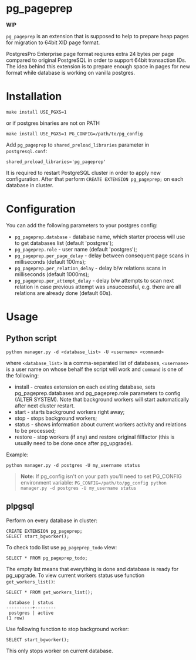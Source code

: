 # pg_pageprep

**WIP**

`pg_pageprep` is an extension that is supposed to help to prepare heap pages for migration to 64bit XID page format.

PostgresPro Enterprise page format reqiures extra 24 bytes per page compared to original PostgreSQL in order to support 64bit transaction IDs. The idea behind this extension is to prepare enough space in pages for new format while database is working on vanilla postgres.

# Installation

```
make install USE_PGXS=1
```

or if postgres binaries are not on PATH

```
make install USE_PGXS=1 PG_CONFIG=/path/to/pg_config
```

Add `pg_pageprep` to `shared_preload_libraries` parameter in `postgresql.conf`:

```
shared_preload_libraries='pg_pageprep'
```

It is required to restart PostgreSQL cluster in order to apply new configuration. After that perform `CREATE EXTENSION pg_pageprep;` on each database in cluster.

# Configuration

You can add the following parameters to your postgres config:

* `pg_pageprep.database` - database name, which starter process will use to get databases list (default 'postgres');
* `pg_pageprep.role` - user name (default 'postgres');
* `pg_pageprep.per_page_delay` - delay between consequent page scans in milliseconds (default 100ms);
* `pg_pageprep.per_relation_delay` - delay b/w relations scans in milliseconds (default 1000ms);
* `pg_pageprep.per_attempt_delay` - delay b/w attempts to scan next relation in case previous attempt was unsuccessful, e.g. there are all relations are already done (default 60s).

# Usage

## Python script

```
python manager.py -d <database_list> -U <username> <command>
```

where `<database_list>` is a comma-separated list of databases, `<username>` is a user name on whose behalf the script will work and `command` is one of the following:

* install - creates extension on each existing database, sets pg_pageprep.databases and pg_pageprep.role parameters to config (ALTER SYSTEM). Note that background workers will start automatically after next cluster restart.
* start - starts background workers right away;
* stop - stops background workers;
* status - shows information about current workers activity and relations to be processed;
* restore - stop workers (if any) and restore original fillfactor (this is usually need to be done once after pg_upgrade).

Example:

```
python manager.py -d postgres -U my_username status
```

> **Note:** If pg_config isn't on your path you'll need to set PG_CONFIG environment variable:
> `PG_CONFIG=/path/to/pg_config python manager.py -d postgres -U my_username status`

## plpgsql

Perform on every database in cluster:

```
CREATE EXTENSION pg_pageprep;
SELECT start_bgworker();
```

To check todo list use `pg_pageprep_todo` view:

```
SELECT * FROM pg_pageprep_todo;
```

The empty list means that everything is done and database is ready for pg_upgrade.
To view current workers status use function `get_workers_list()`:

```
SELECT * FROM get_workers_list();

 database | status 
----------+--------
 postgres | active
(1 row)

```

Use following function to stop background worker:

```
SELECT start_bgworker();
```

This only stops worker on current database.

